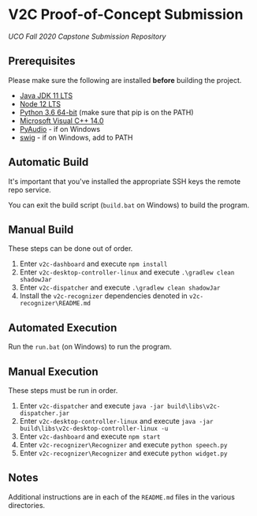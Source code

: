 # V2C Proof-of-Concept Submission

*UCO Fall 2020 Capstone Submission Repository*

## Prerequisites

Please make sure the following are installed **before** building the project.

- [Java JDK 11 LTS](https://www.oracle.com/java/technologies/javase-jdk11-downloads.html)
- [Node 12 LTS](https://nodejs.org/en/download/)
- [Python 3.6 64-bit](https://www.python.org/downloads/windows/) (make sure that pip is on the PATH)
- [Microsoft Visual C++ 14.0](https://aka.ms/vs/16/release/vs_buildtools.exe)
- [PyAudio](https://people.csail.mit.edu/hubert/pyaudio/packages/pyaudio-0.2.8.py33.exe) - if on Windows
- [swig](http://prdownloads.sourceforge.net/swig/swigwin-4.0.2.zip) - if on Windows, add to PATH

## Automatic Build

It's important that you've installed the appropriate SSH keys the remote repo service.

You can exit the build script (`build.bat` on Windows) to build the program.

## Manual Build

These steps can be done out of order.

1. Enter `v2c-dashboard` and execute `npm install`
2. Enter `v2c-desktop-controller-linux` and execute `.\gradlew clean shadowJar`
3. Enter `v2c-dispatcher` and execute `.\gradlew clean shadowJar`
4. Install the `v2c-recognizer` dependencies denoted in `v2c-recognizer\README.md`

## Automated Execution

Run the `run.bat` (on Windows) to run the program.

## Manual Execution

These steps must be run in order.

1. Enter `v2c-dispatcher` and execute `java -jar build\libs\v2c-dispatcher.jar`
2. Enter `v2c-desktop-controller-linux` and execute `java -jar build\libs\v2c-desktop-controller-linux -u`
3. Enter `v2c-dashboard` and execute `npm start`
4. Enter `v2c-recognizer\Recognizer` and execute `python speech.py`
5. Enter `v2c-recognizer\Recognizer` and execute `python widget.py`

## Notes

Additional instructions are in each of the `README.md` files in the various directories.
